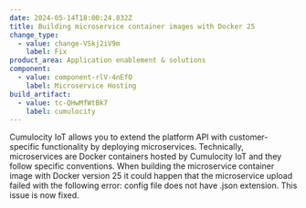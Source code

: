 ```yaml
---
date: 2024-05-14T18:00:24.832Z
title: Building microservice container images with Docker 25
change_type:
  - value: change-VSkj2iV9m
    label: Fix
product_area: Application enablement & solutions
component:
  - value: component-rlV-4nEfO
    label: Microservice Hosting
build_artifact:
  - value: tc-QHwMfWtBk7
    label: cumulocity
---
```

Cumulocity IoT allows you to extend the platform API with customer-specific functionality by deploying microservices. Technically, microservices are Docker containers hosted by Cumulocity IoT and they follow specific conventions. When building the microservice container image with Docker version 25 it could happen that the microservice upload failed with the following error: config file does not have .json extension. This issue is now fixed.